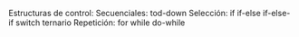 

Estructuras de control:
Secuenciales:
tod-down
Selección:
if
if-else
if-else-if
switch
ternario
Repetición:
for
while
do-while